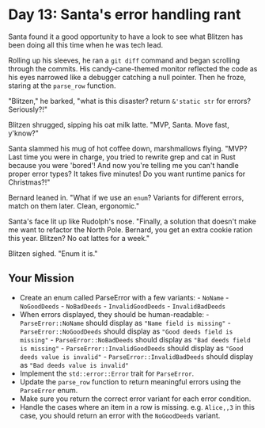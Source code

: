 # Day 13: Santa's error handling rant

Santa found it a good opportunity to have a look to see what Blitzen has been doing all this time when he was tech lead.

Rolling up his sleeves, he ran a `git diff` command and began scrolling through the commits. His candy-cane-themed monitor reflected the code as his eyes narrowed like a debugger catching a null pointer. Then he froze, staring at the `parse_row` function.

"Blitzen," he barked, "what is this disaster? return `&'static str` for errors? Seriously?!"

Blitzen shrugged, sipping his oat milk latte. "MVP, Santa. Move fast, y'know?"

Santa slammed his mug of hot coffee down, marshmallows flying. "MVP? Last time you were in charge, you tried to rewrite grep and cat in Rust because you were 'bored'! And now you're telling me you can't handle proper error types? It takes five minutes! Do you want runtime panics for Christmas?!"

Bernard leaned in. "What if we use an `enum`? Variants for different errors, match on them later. Clean, ergonomic."

Santa's face lit up like Rudolph's nose. "Finally, a solution that doesn't make me want to refactor the North Pole. Bernard, you get an extra cookie ration this year. Blitzen? No oat lattes for a week."

Blitzen sighed. "Enum it is."

## Your Mission

- Create an enum called ParseError with a few variants:
      - `NoName`
      - `NoGoodDeeds`
      - `NoBadDeeds`
      - `InvalidGoodDeeds`
      - `InvalidBadDeeds`
- When errors displayed, they should be human-readable:
      - `ParseError::NoName` should display as `"Name field is missing"`
      - `ParseError::NoGoodDeeds` should display as `"Good deeds field is missing"`
      - `ParseError::NoBadDeeds` should display as `"Bad deeds field is missing"`
      - `ParseError::InvalidGoodDeeds` should display as `"Good deeds value is invalid"`
      - `ParseError::InvalidBadDeeds` should display as `"Bad deeds value is invalid"`
- Implement the `std::error::Error` trait for `ParseError`.
- Update the `parse_row` function to return meaningful errors using the `ParseError` enum.
- Make sure you return the correct error variant for each error condition.
- Handle the cases where an item in a row is missing. e.g. `Alice,,3` in this case, you should return an error with the `NoGoodDeeds` variant.
